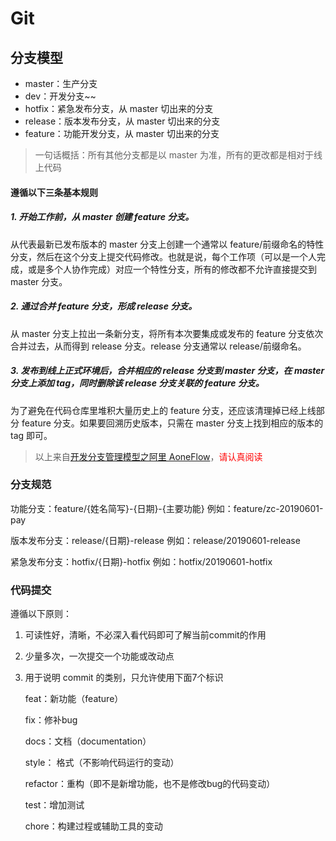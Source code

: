 # Git

## 分支模型

- master：生产分支
- dev：开发分支~~
- hotfix：紧急发布分支，从 master 切出来的分支
- release：版本发布分支，从 master 切出来的分支
- feature：功能开发分支，从 master 切出来的分支

> 一句话概括：所有其他分支都是以 master 为准，所有的更改都是相对于线上代码

#### 遵循以下三条基本规则

##### 1. 开始工作前，从 master 创建 feature 分支。

从代表最新已发布版本的 master 分支上创建一个通常以 feature/前缀命名的特性分支，然后在这个分支上提交代码修改。也就是说，每个工作项（可以是一个人完成，或是多个人协作完成）对应一个特性分支，所有的修改都不允许直接提交到 master 分支。

##### 2. 通过合并 feature 分支，形成 release 分支。

从 master 分支上拉出一条新分支，将所有本次要集成或发布的 feature 分支依次合并过去，从而得到 release 分支。release 分支通常以 release/前缀命名。

##### 3. 发布到线上正式环境后，合并相应的 release 分支到 master 分支，在 master 分支上添加 tag，同时删除该 release 分支关联的 feature 分支。

为了避免在代码仓库里堆积大量历史上的 feature 分支，还应该清理掉已经上线部分 feature 分支。如果要回溯历史版本，只需在 master 分支上找到相应的版本的 tag 即可。

> 以上来自[开发分支管理模型之阿里 AoneFlow](https://segmentfault.com/a/1190000016373314)，<span style="color:red;">请认真阅读</span>

### 分支规范

功能分支：feature/{姓名简写}-{日期}-{主要功能} 例如：feature/zc-20190601-pay

版本发布分支：release/{日期}-release 例如：release/20190601-release

紧急发布分支：hotfix/{日期}-hotfix 例如：hotfix/20190601-hotfix

### 代码提交

遵循以下原则：

1. 可读性好，清晰，不必深入看代码即可了解当前commit的作用
2. 少量多次，一次提交一个功能或改动点
3. 用于说明 commit 的类别，只允许使用下面7个标识

    feat：新功能（feature）

    fix：修补bug

    docs：文档（documentation）

    style： 格式（不影响代码运行的变动）

    refactor：重构（即不是新增功能，也不是修改bug的代码变动）

    test：增加测试

    chore：构建过程或辅助工具的变动
